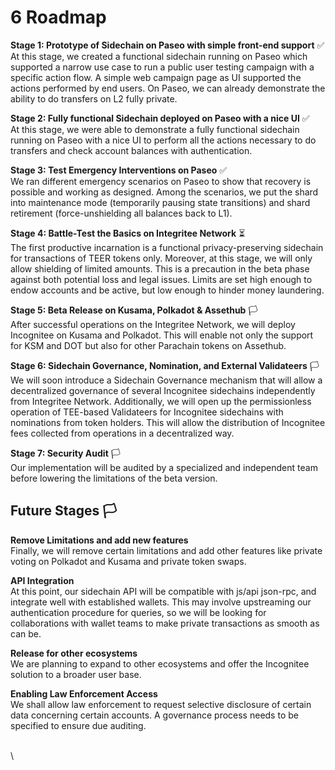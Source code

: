 # 6 Roadmap

**Stage 1: Prototype of Sidechain on Paseo with simple front-end support** ✅\
At this stage, we created a functional sidechain running on Paseo which supported a narrow use case to run a public user testing campaign with a specific action flow. A simple web campaign page as UI supported the actions performed by end users. On Paseo, we can already demonstrate the ability to do transfers on L2 fully private.

**Stage 2: Fully functional Sidechain deployed on Paseo with a nice UI** ✅\
At this stage, we were able to demonstrate a fully functional sidechain running on Paseo with a nice UI to perform all the actions necessary to do transfers and check account balances with authentication.

**Stage 3: Test Emergency Interventions on Paseo** ✅\
We ran different emergency scenarios on Paseo to show that recovery is possible and working as designed. Among the scenarios, we put the shard into maintenance mode (temporarily pausing state transitions) and shard retirement (force-unshielding all balances back to L1).

**Stage 4: Battle-Test the Basics on Integritee Network** ⏳\
The first productive incarnation is a functional privacy-preserving sidechain for transactions of TEER tokens only. Moreover, at this stage, we will only allow shielding of limited amounts. This is a precaution in the beta phase against both potential loss and legal issues. Limits are set high enough to endow accounts and be active, but low enough to hinder money laundering.

**Stage 5: Beta Release on Kusama, Polkadot & Assethub** 🏳️\
After successful operations on the Integritee Network, we will deploy Incognitee on Kusama and Polkadot. This will enable not only the support for KSM and DOT but also for other Parachain tokens on Assethub.

**Stage 6: Sidechain Governance, Nomination, and External Validateers** 🏳\
️We will soon introduce a Sidechain Governance mechanism that will allow a decentralized governance of several Incognitee sidechains independently from Integritee Network. Additionally, we will open up the permissionless operation of TEE-based Validateers for Incognitee sidechains with nominations from token holders. This will allow the distribution of Incognitee fees collected from operations in a decentralized way.

**Stage 7: Security Audit** 🏳️\
Our implementation will be audited by a specialized and independent team before lowering the limitations of the beta version.

## Future Stages 🏳️ <a href="#bd06" id="bd06"></a>

**Remove Limitations and add new features**\
Finally, we will remove certain limitations and add other features like private voting on Polkadot and Kusama and private token swaps.

**API Integration**\
At this point, our sidechain API will be compatible with js/api json-rpc, and integrate well with established wallets. This may involve upstreaming our authentication procedure for queries, so we will be looking for collaborations with wallet teams to make private transactions as smooth as can be.

**Release for other ecosystems**\
We are planning to expand to other ecosystems and offer the Incognitee solution to a broader user base.

**Enabling Law Enforcement Access**\
We shall allow law enforcement to request selective disclosure of certain data concerning certain accounts. A governance process needs to be specified to ensure due auditing.







\
\

